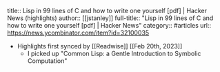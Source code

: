 title:: Lisp in 99 lines of C and how to write one yourself [pdf] | Hacker News (highlights)
author:: [[jstanley]]
full-title:: "Lisp in 99 lines of C and how to write one yourself [pdf] | Hacker News"
category:: #articles
url:: https://news.ycombinator.com/item?id=32100035

- Highlights first synced by [[Readwise]] [[Feb 20th, 2023]]
	- I picked up &quot;Common Lisp: a Gentle Introduction to Symbolic Computation&quot;